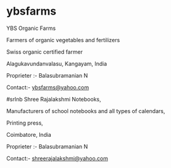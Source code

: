 # ybsfarms
YBS Organic Farms

Farmers of organic vegetables and fertilizers

Swiss organic certified farmer

Alagukavundanvalasu, Kangayam, India

Proprieter :- Balasubramanian N

Contact:- ybsfarms@yahoo.com

#srlnb
Shree Rajalakshmi Notebooks,

Manufacturers of school notebooks and all types of calendars,

Printing press,

Coimbatore, India

Proprieter :- Balasubramanian N

Contact:- shreerajalakshmi@yahoo.com

